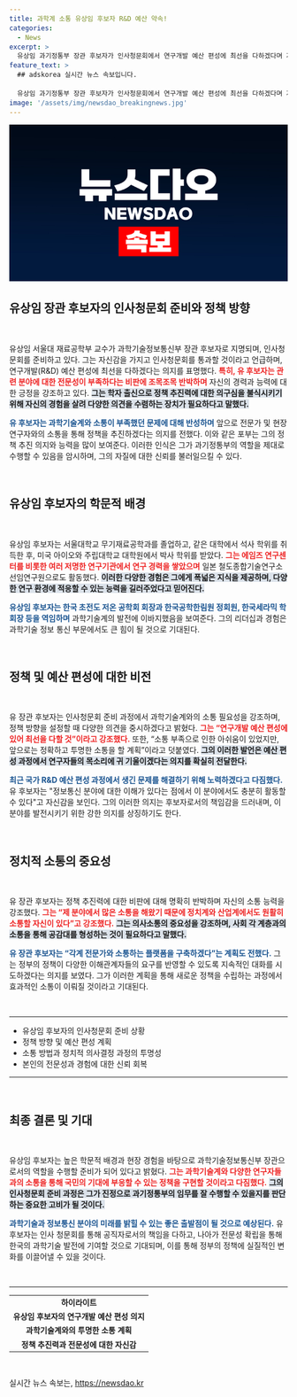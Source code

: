 ```yaml
---
title: 과학계 소통 유상임 후보자 R&D 예산 약속!
categories:
  - News
excerpt: >
  유상임 과기정통부 장관 후보자가 인사청문회에서 연구개발 예산 편성에 최선을 다하겠다며 자신감을 드러냈습니다. 전문성 부족 비판에 대한 반박과 정치적 소통 능력을 강조하며, 청문회 통과에 대한 긍정적 전망을 밝혔습니다.
feature_text: >
  ## adskorea 실시간 뉴스 속보입니다.

  유상임 과기정통부 장관 후보자가 인사청문회에서 연구개발 예산 편성에 최선을 다하겠다며 자신감을 드러냈습니다. 전문성 부족 비판에 대한 반박과 정치적 소통 능력을 강조하며, 청문회 통과에 대한 긍정적 전망을 밝혔습니다.
image: '/assets/img/newsdao_breakingnews.jpg'
---
```


<p><img src="/assets/img/newsdao_breakingnews.jpg" alt="adskorea 속보" /></p>

<h2 data-ke-size="size26">유상임 장관 후보자의 인사청문회 준비와 정책 방향</h2>

<p data-ke-size="size16">&nbsp;</p>

<p>유상임 서울대 재료공학부 교수가 과학기술정보통신부 장관 후보자로 지명되며, 인사청문회를 준비하고 있다. 그는 자신감을 가지고 인사청문회를 통과할 것이라고 언급하며, 연구개발(R&amp;D) 예산 편성에 최선을 다하겠다는 의지를 표명했다. <b><span style="color: #ee2323;">특히, 유 후보자는 관련 분야에 대한 전문성이 부족하다는 비판에 조목조목 반박하며</span></b> 자신의 경력과 능력에 대한 긍정을 강조하고 있다. <b><span style="background-color: #21538527;">그는 학자 출신으로 정책 추진력에 대한 의구심을 불식시키기 위해 자신의 경험을 살려 다양한 의견을 수렴하는 장치가 필요하다고 말했다.</span></b></p>

<p><b><span style="color: #1a5490;">유 후보자는 과학기술계와 소통이 부족했던 문제에 대해 반성하며</span></b> 앞으로 전문가 및 현장 연구자와의 소통을 통해 정책을 추진하겠다는 의지를 전했다. <b></b>이와 같은 포부는 그의 정책 추진 의지와 능력을 많이 보여준다. 이러한 인식은 그가 과기정통부의 역할을 제대로 수행할 수 있음을 암시하며, 그의 자질에 대한 신뢰를 불러일으킬 수 있다.</p>

<p data-ke-size="size16">&nbsp;</p>

<h2 data-ke-size="size26">유상임 후보자의 학문적 배경</h2>

<p data-ke-size="size16">&nbsp;</p>

<p>유상임 후보자는 서울대학교 무기재료공학과를 졸업하고, 같은 대학에서 석사 학위를 취득한 후, 미국 아이오와 주립대학교 대학원에서 박사 학위를 받았다. <b><span style="color: #ee2323;">그는 에임즈 연구센터를 비롯한 여러 저명한 연구기관에서 연구 경력을 쌓았으며</span></b> 일본 철도종합기술연구소 선임연구원으로도 활동했다. <b><span style="background-color: #21538527;">이러한 다양한 경험은 그에게 폭넓은 지식을 제공하며, 다양한 연구 환경에 적응할 수 있는 능력을 길러주었다고 믿어진다.</span></b></p>

<p><b><span style="color: #1a5490;">유상임 후보자는 한국 초전도 저온 공학회 회장과 한국공학한림원 정회원, 한국세라믹 학회장 등을 역임하며</span></b> 과학기술계의 발전에 이바지했음을 보여준다. <b></b>그의 리더십과 경험은 과학기술 정보 통신 부문에서도 큰 힘이 될 것으로 기대된다.</p>

<p data-ke-size="size16">&nbsp;</p>

<h2 data-ke-size="size26">정책 및 예산 편성에 대한 비전</h2>

<p data-ke-size="size16">&nbsp;</p>

<p>유 장관 후보자는 인사청문회 준비 과정에서 과학기술계와의 소통 필요성을 강조하며, 정책 방향을 설정할 때 다양한 의견을 중시하겠다고 밝혔다. <b><span style="color: #ee2323;">그는 “연구개발 예산 편성에 있어 최선을 다할 것”이라고 강조했다.</span></b> 또한, “소통 부족으로 인한 아쉬움이 있었지만, 앞으로는 정확하고 투명한 소통을 할 계획”이라고 덧붙였다. <b><span style="background-color: #21538527;">그의 이러한 발언은 예산 편성 과정에서 연구자들의 목소리에 귀 기울이겠다는 의지를 확실히 전달한다.</span></b></p>

<p><b><span style="color: #1a5490;">최근 국가 R&amp;D 예산 편성 과정에서 생긴 문제를 해결하기 위해 노력하겠다고 다짐했다.</span></b> 유 후보자는 "정보통신 분야에 대한 이해가 있다는 점에서 이 분야에서도 충분히 활동할 수 있다"고 자신감을 보인다. <b></b>그의 이러한 의지는 후보자로서의 책임감을 드러내며, 이 분야를 발전시키기 위한 강한 의지를 상징하기도 한다.</p>

<p data-ke-size="size16">&nbsp;</p>

<h2 data-ke-size="size26">정치적 소통의 중요성</h2>

<p data-ke-size="size16">&nbsp;</p>

<p>유 장관 후보자는 정책 추진력에 대한 비판에 대해 명확히 반박하며 자신의 소통 능력을 강조했다. <b><span style="color: #ee2323;">그는 “제 분야에서 많은 소통을 해왔기 때문에 정치계와 산업계에서도 원활히 소통할 자신이 있다”고 강조했다.</span></b> <b><span style="background-color: #21538527;">그는 의사소통의 중요성을 강조하며, 사회 각 계층과의 소통을 통해 공감대를 형성하는 것이 필요하다고 말했다.</span></b></p>

<p><b><span style="color: #1a5490;">유 장관 후보자는 “각계 전문가와 소통하는 플랫폼을 구축하겠다”는 계획도 전했다.</span></b> <b></b>그는 정부의 정책이 다양한 이해관계자들의 요구를 반영할 수 있도록 지속적인 대화를 시도하겠다는 의지를 보였다. 그가 이러한 계획을 통해 새로운 정책을 수립하는 과정에서 효과적인 소통이 이뤄질 것이라고 기대된다.</p>

<p data-ke-size="size16">&nbsp;</p>

<hr>

<ul>
<li>유상임 후보자의 인사청문회 준비 상황</li>
<li>정책 방향 및 예산 편성 계획</li>
<li>소통 방법과 정치적 의사결정 과정의 투명성</li>
<li>본인의 전문성과 경험에 대한 신뢰 회복</li>
</ul>

<hr>

<p data-ke-size="size16">&nbsp;</p>

<h2 data-ke-size="size26">최종 결론 및 기대</h2>

<p data-ke-size="size16">&nbsp;</p>

<p>유상임 후보자는 높은 학문적 배경과 현장 경험을 바탕으로 과학기술정보통신부 장관으로서의 역할을 수행할 준비가 되어 있다고 밝혔다. <b><span style="color: #ee2323;">그는 과학기술계와 다양한 연구자들과의 소통을 통해 국민의 기대에 부응할 수 있는 정책을 구현할 것이라고 다짐했다.</span></b> <b><span style="background-color: #21538527;">그의 인사청문회 준비 과정은 그가 진정으로 과기정통부의 임무를 잘 수행할 수 있을지를 판단하는 중요한 고비가 될 것이다.</span></b></p>

<p><b><span style="color: #1a5490;">과학기술과 정보통신 분야의 미래를 밝힐 수 있는 좋은 출발점이 될 것으로 예상된다.</span></b> 유 후보자는 인사 청문회를 통해 공직자로서의 책임을 다하고, 나아가 전문성 확립을 통해 한국의 과학기술 발전에 기여할 것으로 기대되며, 이를 통해 정부의 정책에 실질적인 변화를 이끌어낼 수 있을 것이다.</p>

<p data-ke-size="size16">&nbsp;</p>

<hr>

<table>
<tr>
<td style="text-align: center; height: 17px;"><b>하이라이트</b></td>
</tr>
<tr>
<td style="text-align: center; height: 17px;"><b>유상임 후보자의 연구개발 예산 편성 의지</b></td>
</tr>
<tr>
<td style="text-align: center; height: 17px;"><b>과학기술계와의 투명한 소통 계획</b></td>
</tr>
<tr>
<td style="text-align: center; height: 17px;"><b>정책 추진력과 전문성에 대한 자신감</b></td>
</tr>
</table>

<p data-ke-size="size16">&nbsp;</p>
실시간 뉴스 속보는, <a href="https://newsdao.kr" rel="dofollow">https://newsdao.kr</a>


